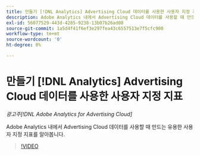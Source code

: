 ```yaml
---
title: 만들기 [!DNL Analytics] Advertising Cloud 데이터를 사용한 사용자 지정 지표
description: Adobe Analytics 내에서 Advertising Cloud 데이터를 사용할 때 만드는 유용한 사용자 지정 지표를 알아봅니다.
exl-id: 56077529-443d-4285-9238-13b07b26ad08
source-git-commit: 1a5d4f41f6ef3e297fea43c6557513e7f5cfc900
workflow-type: tm+mt
source-wordcount: '0'
ht-degree: 0%

---
```


# 만들기 [!DNL Analytics] Advertising Cloud 데이터를 사용한 사용자 지정 지표

*광고주[!DNL Adobe Analytics for Advertising Cloud]*

Adobe Analytics 내에서 Advertising Cloud 데이터를 사용할 때 만드는 유용한 사용자 지정 지표를 알아봅니다.

>[!VIDEO](https://video.tv.adobe.com/v/33919)
